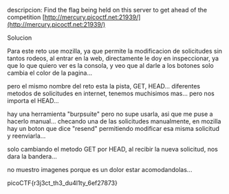 descripcion:
Find the flag being held on this server to get ahead of the competition [http://mercury.picoctf.net:21939/](http://mercury.picoctf.net:21939/)

Solucion

Para este reto use mozilla, ya que permite la modificacion de solicitudes sin tantos rodeos, al entrar en la web, directamente le doy en inspeccionar, ya que lo que quiero ver es la consola, y veo que al darle a los botones solo cambia el color de la pagina...

pero el mismo nombre del reto esta la pista, GET, HEAD... diferentes metodos de solicitudes en internet, tenemos muchisimos mas... pero nos importa el HEAD...

hay una herramienta "burpsuite" pero no supe usarla, asi que me puse a hacerlo manual... checando una de las solicitudes manualmente, en mozilla hay un boton que dice "resend" permitiendo modificar esa misma solicitud y reenviarla...

solo cambiando el metodo GET por HEAD, al recibir la nueva solicitud, nos dara la bandera...

no muestro imagenes porque es un dolor estar acomodandolas...

picoCTF{r3j3ct_th3_du4l1ty_6ef27873}